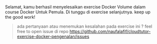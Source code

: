 Selamat, kamu berhasil menyelesaikan exercise Docker Volume dalam course Docker Untuk Pemula. Di tunggu di exercise selanjutnya. keep up the good work!

> ada pertanyaan atau menemukan kesalahan pada exercise ini ? feel free to open issue di repo https://github.com/naufalafif/cloudtutor-exercise-docker-pengenalan/issues
